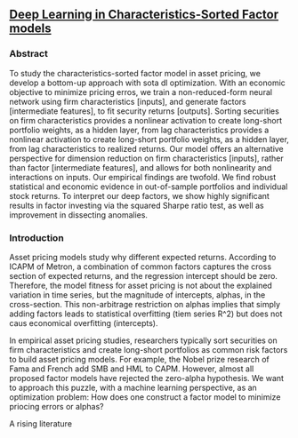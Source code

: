 ## [Deep Learning in Characteristics-Sorted Factor models](https://arxiv.org/pdf/1805.01104.pdf)

### Abstract

To study the characteristics-sorted factor model in asset pricing, we develop a bottom-up approach with sota dl optimization.
With an economic objective to minimize pricing erros, we train a non-reduced-form neural network using firm characteristics [inputs], 
and generate factors [intermediate features], to fit security returns [outputs].
Sorting securities on firm characteristics provides a nonlinear activation to create long-short portfolio weights, as a hidden layer, from lag characteristics provides a nonlinear activation to create long-short portfolio weights, as a hidden layer, from lag characteristics to realized returns.
Our model offers an alternative perspective for dimension reduction on firm characteristics [inputs], rather than factor [intermediate features], and allows for both nonlinearity and interactions on inputs.
Our empirical findings are twofold.
We find robust statistical and economic evidence in out-of-sample portfolios and individual stock returns.
To interpret our deep factors, we show highly significant results in factor investing via the squared Sharpe ratio test, as well as improvement in dissecting anomalies.

### Introduction

Asset pricing models study why different expected returns.
According to ICAPM of Metron, a combination of common factors captures the cross section of expected returns, and the regression intercept should be zero.
Therefore, the model fitness for asset pricing is not about the explained variation in time series, but the magnitude of intercepts, alphas, in the cross-section. 
This non-arbitrage restriction on alphas implies that simply adding factors leads to statistical overfitting (tiem series R^2) but does not caus economical overfitting (intercepts).

In empirical asset pricing studies, researchers typically sort securities on firm characteristics and create long-short portfolios as common risk factors to build asset pricing models. 
For example, the Nobel prize research of Fama and French add SMB  and HML to CAPM.
However, almost all proposed factor models have rejected the zero-alpha hypothesis.
We want to approach this puzzle, with a machine learning perspective, as an optimization problem: How does one construct a factor model to minimize priocing errors or alphas?

A rising literature 
